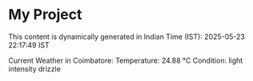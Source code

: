 # My Project

This content is dynamically generated in Indian Time (IST): 2025-05-23 22:17:49 IST


Current Weather in Coimbatore:
Temperature: 24.88 °C
Condition: light intensity drizzle
